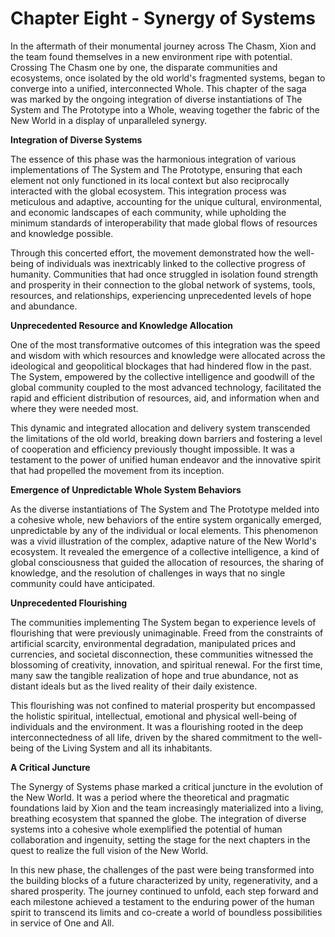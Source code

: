 # Chapter Eight - Synergy of Systems

In the aftermath of their monumental journey across The Chasm, Xion and the team found themselves in a new environment ripe with potential. Crossing The Chasm one by one, the disparate communities and ecosystems, once isolated by the old world's fragmented systems, began to converge into a unified, interconnected Whole. This chapter of the saga was marked by the ongoing integration of diverse instantiations of The System and The Prototype into a Whole, weaving together the fabric of the New World in a display of unparalleled synergy.

**Integration of Diverse Systems**

The essence of this phase was the harmonious integration of various implementations of The System and The Prototype, ensuring that each element not only functioned in its local context but also reciprocally interacted with the global ecosystem. This integration process was meticulous and adaptive, accounting for the unique cultural, environmental, and economic landscapes of each community, while upholding the minimum standards of interoperability that made global flows of resources and knowledge possible. 

Through this concerted effort, the movement demonstrated how the well-being of individuals was inextricably linked to the collective progress of humanity. Communities that had once struggled in isolation found strength and prosperity in their connection to the global network of systems, tools, resources, and relationships, experiencing unprecedented levels of hope and abundance.

**Unprecedented Resource and Knowledge Allocation**

One of the most transformative outcomes of this integration was the speed and wisdom with which resources and knowledge were allocated across the ideological and geopolitical blockages that had hindered flow in the past. The System, empowered by the collective intelligence and goodwill of the global community coupled to the most advanced technology, facilitated the rapid and efficient distribution of resources, aid, and information when and where they were needed most.

This dynamic and integrated allocation and delivery system transcended the limitations of the old world, breaking down barriers and fostering a level of cooperation and efficiency previously thought impossible. It was a testament to the power of unified human endeavor and the innovative spirit that had propelled the movement from its inception.

**Emergence of Unpredictable Whole System Behaviors**

As the diverse instantiations of The System and The Prototype melded into a cohesive whole, new behaviors of the entire system organically emerged, unpredictable by any of the individual or local elements. This phenomenon was a vivid illustration of the complex, adaptive nature of the New World's ecosystem. It revealed the emergence of a collective intelligence, a kind of global consciousness that guided the allocation of resources, the sharing of knowledge, and the resolution of challenges in ways that no single community could have anticipated.

**Unprecedented Flourishing**

The communities implementing The System began to experience levels of flourishing that were previously unimaginable. Freed from the constraints of artificial scarcity, environmental degradation, manipulated prices and currencies, and societal disconnection, these communities witnessed the blossoming of creativity, innovation, and spiritual renewal. For the first time, many saw the tangible realization of hope and true abundance, not as distant ideals but as the lived reality of their daily existence.

This flourishing was not confined to material prosperity but encompassed the holistic spiritual, intellectual, emotional and physical well-being of individuals and the environment. It was a flourishing rooted in the deep interconnectedness of all life, driven by the shared commitment to the well-being of the Living System and all its inhabitants.

**A Critical Juncture**

The Synergy of Systems phase marked a critical juncture in the evolution of the New World. It was a period where the theoretical and pragmatic foundations laid by Xion and the team increasingly materialized into a living, breathing ecosystem that spanned the globe. The integration of diverse systems into a cohesive whole exemplified the potential of human collaboration and ingenuity, setting the stage for the next chapters in the quest to realize the full vision of the New World.

In this new phase, the challenges of the past were being transformed into the building blocks of a future characterized by unity, regenerativity, and a shared prosperity. The journey continued to unfold, each step forward and each milestone achieved a testament to the enduring power of the human spirit to transcend its limits and co-create a world of boundless possibilities in service of One and All. 